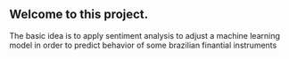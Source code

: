 ## Welcome to this project. 

The basic idea is to apply sentiment analysis to adjust a machine learning model in order to predict behavior of some brazilian finantial instruments

